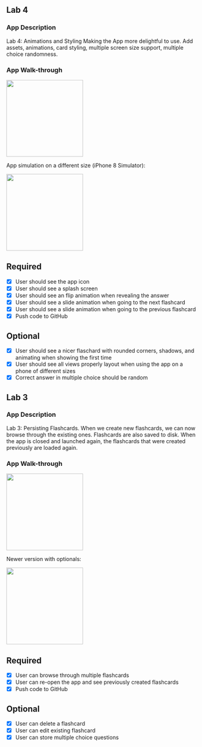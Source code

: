 ## Lab 4

### App Description
Lab 4: Animations and Styling
Making the App more delightful to use. Add assets, animations, card styling, multiple screen size support, multiple choice randomness.

### App Walk-through

<img src=https://i.imgur.com/xi14d8t.gif width=200><br>

App simulation on a different size (iPhone 8 Simulator):

<img src=https://i.imgur.com/ti13QPe.gif width=200><br>

## Required
- [x] User should see the app icon 
- [x] User should see a splash screen
- [x] User should see an flip animation when revealing the answer
- [x] User should see a slide animation when going to the next flashcard
- [x] User should see a slide animation when going to the previous flashcard
- [x] Push code to GitHub
## Optional
- [x] User should see a nicer flaschard with rounded corners, shadows, and animating when showing the first time
- [x] User should see all views properly layout when using the app on a phone of different sizes
- [x] Correct answer in multiple choice should be random

## Lab 3

### App Description
Lab 3: Persisting Flashcards. 
When we create new flashcards, we can now browse through the existing ones. Flashcards are also saved to disk. When the app is closed and launched again, the flashcards that were created previously are loaded again.

### App Walk-through

<img src=https://i.imgur.com/1hxzvjT.gif width=200><br>

Newer version with optionals:

<img src=https://i.imgur.com/wUTYs9p.gif width=200><br>

## Required
- [x] User can browse through multiple flashcards
- [x] User can re-open the app and see previously created flashcards
- [x] Push code to GitHub
## Optional
- [x] User can delete a flashcard
- [x] User can edit existing flashcard
- [x] User can store multiple choice questions
